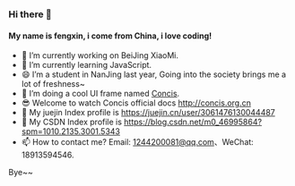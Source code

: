 ### Hi there 👋

#### My name is fengxin, i come from China, i love coding!

- 🔭 I’m currently working on BeiJing XiaoMi.
- 🌱 I’m currently learning JavaScript.
- 😄 I’m a student in NanJing last year, Going into the society brings me a lot of freshness~
- 👯 I’m doing a cool UI frame named <a href="https://github.com/fengxinhhh/Concis">Concis</a>.
- 😎 Welcome to watch Concis official docs <a href="http://concis.org.cn/#//">http://concis.org.cn</a>
- 🤔 My juejin Index profile is <a href="https://juejin.cn/user/3061476130044487">https://juejin.cn/user/3061476130044487<a>
- 💬 My CSDN Index profile is <a href="https://blog.csdn.net/m0_46995864?spm=1010.2135.3001.5343">https://blog.csdn.net/m0_46995864?spm=1010.2135.3001.5343</a>
- 📫 How to contact me? Email: 1244200081@qq.com、WeChat: 18913594546.

Bye~~

